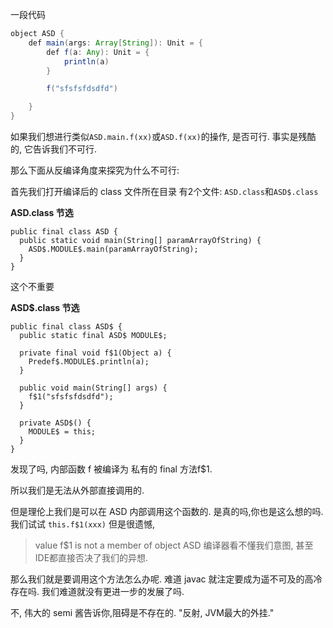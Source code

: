 一段代码

```java
object ASD {
    def main(args: Array[String]): Unit = {
        def f(a: Any): Unit = {
            println(a)
        }

        f("sfsfsfdsdfd")

    }
}
```

如果我们想进行类似`ASD.main.f(xx)`或`ASD.f(xx)`的操作, 是否可行.
事实是残酷的, 它告诉我们不可行.

那么下面从反编译角度来探究为什么不可行:

首先我们打开编译后的 class 文件所在目录
有2个文件: `ASD.class`和`ASD$.class`

**ASD.class 节选**
```
public final class ASD {
  public static void main(String[] paramArrayOfString) {
    ASD$.MODULE$.main(paramArrayOfString);
  }
}
```
这个不重要

**ASD$.class 节选**
```
public final class ASD$ {
  public static final ASD$ MODULE$;
  
  private final void f$1(Object a) {
    Predef$.MODULE$.println(a);
  }
  
  public void main(String[] args) {
    f$1("sfsfsfdsdfd");
  }
  
  private ASD$() {
    MODULE$ = this;
  }
}
```

发现了吗, 内部函数 f 被编译为 私有的 final 方法f$1.

所以我们是无法从外部直接调用的.

但是理伦上我们是可以在 ASD 内部调用这个函数的.
是真的吗,你也是这么想的吗.
我们试试 `this.f$1(xxx)`
但是很遗憾, 
>value f$1 is not a member of object ASD
编译器看不懂我们意图, 甚至IDE都直接否决了我们的异想.

那么我们就是要调用这个方法怎么办呢. 难道 javac 就注定要成为遥不可及的高冷存在吗. 我们难道就没有更进一步的发展了吗.

不, 伟大的 semi 酱告诉你,阻碍是不存在的.
"反射, JVM最大的外挂."


